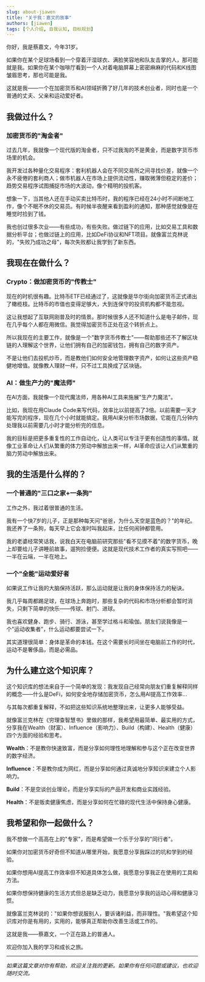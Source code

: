 ```yaml
---
slug: about-jiawen
title: "关于我：嘉文的故事"
authors: [jiawen]
tags: [个人介绍, 自我认知, 目标规划]
---
```


你好，我是蔡嘉文，今年31岁。

如果你在某个足球场看到一个穿着汗湿球衣、满脸笑容地和队友击掌的人，那可能就是我。如果你在某个咖啡厅看到一个人对着电脑屏幕上密密麻麻的代码和K线图皱眉思考，那也可能是我。

这就是我——一个在加密货币和AI领域折腾了好几年的技术创业者，同时也是一个普通的丈夫、父亲和运动爱好者。

<!-- truncate -->

## 我做过什么？

### 加密货币的"淘金者"

过去几年，我就像一个现代版的淘金者，只不过我淘的不是黄金，而是数字货币市场里的机会。

我开发过各种量化交易程序：套利机器人会在不同交易所之间寻找价差，就像一个永不疲倦的套利商人；做市机器人在市场上提供流动性，赚取微薄但稳定的差价；趋势交易程序试图捕捉市场的大波动，像个精明的投机客。

想象一下，当其他人还在手动买卖比特币时，我的程序已经在24小时不间断地工作，像个不眠不休的交易员。有时候半夜醒来看到盈利的通知，那种感觉就像是在睡觉时捡到了钱。

我也创过很多次业——有些成功，有些失败。做过链下的应用，比如交易工具和数据分析平台；也做过链上的应用，比如DeFi协议和NFT项目。就像富兰克林说的，"失败乃成功之母"，每次失败都让我学到了新东西。

## 我现在在做什么？

### Crypto：做加密货币的"传教士"

现在的时机很有趣。比特币ETF已经通过了，这就像是华尔街向加密货币正式递出了橄榄枝。比特币的市值也变得足够大，大到连保守的投资机构都不能忽视。

这让我想起了互联网刚普及时的情景。那时候很多人还不知道什么是电子邮件，现在几乎每个人都在用微信。我觉得加密货币正处在这个转折点上。

所以我现在的主要工作，就像是一个"数字货币传教士"——帮助那些还不了解区块链的人理解这个世界，让他们拥有自己的加密钱包，拥有自己的数字资产。

不是让他们去投机炒币，而是教他们如何安全地管理数字资产，如何让这些资产稳健地增值。就像教人理财一样，只不过工具换成了区块链。

### AI：做生产力的"魔法师"

在AI方面，我就像一个现代魔法师，用各种AI工具来施展"生产力魔法"。

比如，我现在用Claude Code来写代码，效率比以前提高了3倍。以前需要一天才能写完的程序，现在几个小时就能搞定。我用AI来分析市场数据，它能在几分钟内处理我以前需要几小时才能分析完的信息。

我的目标是把更多重复性的工作自动化，让人类可以专注于更有创造性的事情。就像工业革命让人们从繁重的体力劳动中解放出来一样，AI革命应该让人们从繁重的脑力劳动中解放出来。

## 我的生活是什么样的？

### 一个普通的"三口之家+一条狗"

工作之外，我过着很普通的生活。

我有一个快7岁的儿子，正是那种每天问"爸爸，为什么天空是蓝色的？"的年纪。我还养了一条狗，每天早上它会准时叫我起床，比任何闹钟都管用。

我的老婆经常笑话我，说我白天在电脑前研究那些"看不见摸不着"的数字货币，晚上却要给儿子讲睡前故事，遛狗捡便便。这就是现代技术工作者的真实写照吧——一半在云端，一半在地上。

### 一个"全能"运动爱好者

如果说工作让我的大脑保持活跃，那么运动就是让我的身体保持活力的秘诀。

我几乎每周都踢足球，在球场上奔跑时，那些复杂的代码和市场分析都会暂时消失，只剩下简单的快乐——传球、射门、进球。

我也喜欢健身、跑步、骑行、游泳，甚至学过格斗和瑜伽。朋友们说我像是一个"运动收集者"，什么运动都要尝试一下。

其实道理很简单：身体是革命的本钱。在这个需要长时间坐在电脑前工作的时代，运动不是奢侈品，而是必需品。

## 为什么建立这个知识库？

这个知识库的想法来自于一个简单的发现：我发现自己经常向朋友们重复解释同样的概念——什么是DeFi，如何安全地存储加密货币，怎么用AI提高工作效率...

与其每次都重复解释，不如把这些知识系统地整理出来，让更多人能够受益。

就像富兰克林在《穷理查智慧书》里做的那样，我希望用最简单、最实用的方式，分享我在Wealth（财富）、Influence（影响力）、Build（构建）、Health（健康）四个方面的经验和思考。

**Wealth**：不是教你快速致富，而是分享如何理性地理解和参与这个正在改变世界的数字经济。

**Influence**：不是教你成为网红，而是分享如何通过真诚地分享知识来建立个人影响力。

**Build**：不是空谈创业理论，而是分享实际的产品开发和商业实践经验。

**Health**：不是贩卖健康焦虑，而是分享如何在忙碌的现代生活中保持身心健康。

## 我希望和你一起做什么？

我不想做一个高高在上的"专家"，而是希望做一个乐于分享的"同行者"。

如果你对加密货币好奇但不知道从哪里开始，我愿意分享我踩过的坑和学到的经验。

如果你想用AI提高工作效率但不知道具体怎么做，我愿意分享我正在使用的工具和方法。

如果你想保持健康的生活方式但总是缺乏动力，我愿意分享我的运动心得和健康习惯。

就像富兰克林说的："如果你想说服别人，要诉诸利益，而非理性。"我希望这个知识库对你是有用的，实用的，能够真正帮助你改善生活或工作的。

这就是我——蔡嘉文，一个正在路上的普通人。

欢迎你加入我的学习和成长之旅。

---

*如果这篇文章对你有帮助，欢迎关注我的更新。如果你有任何问题或建议，也欢迎随时交流。* 
